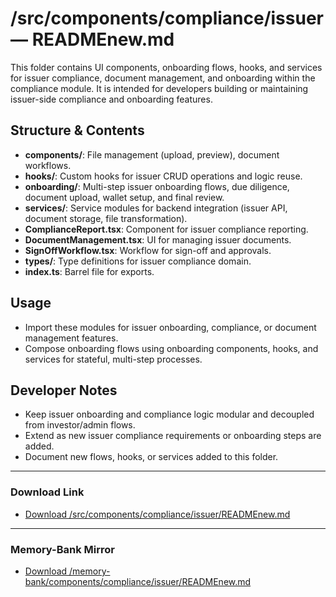 # /src/components/compliance/issuer — READMEnew.md

This folder contains UI components, onboarding flows, hooks, and services for issuer compliance, document management, and onboarding within the compliance module. It is intended for developers building or maintaining issuer-side compliance and onboarding features.

## Structure & Contents

- **components/**: File management (upload, preview), document workflows.
- **hooks/**: Custom hooks for issuer CRUD operations and logic reuse.
- **onboarding/**: Multi-step issuer onboarding flows, due diligence, document upload, wallet setup, and final review.
- **services/**: Service modules for backend integration (issuer API, document storage, file transformation).
- **ComplianceReport.tsx**: Component for issuer compliance reporting.
- **DocumentManagement.tsx**: UI for managing issuer documents.
- **SignOffWorkflow.tsx**: Workflow for sign-off and approvals.
- **types/**: Type definitions for issuer compliance domain.
- **index.ts**: Barrel file for exports.

## Usage
- Import these modules for issuer onboarding, compliance, or document management features.
- Compose onboarding flows using onboarding components, hooks, and services for stateful, multi-step processes.

## Developer Notes
- Keep issuer onboarding and compliance logic modular and decoupled from investor/admin flows.
- Extend as new issuer compliance requirements or onboarding steps are added.
- Document new flows, hooks, or services added to this folder.

---

### Download Link
- [Download /src/components/compliance/issuer/READMEnew.md](sandbox:/Users/neilbatchelor/Cursor/1/src/components/compliance/issuer/READMEnew.md)

---

### Memory-Bank Mirror
- [Download /memory-bank/components/compliance/issuer/READMEnew.md](sandbox:/Users/neilbatchelor/Cursor/1/memory-bank/components/compliance/issuer/READMEnew.md)
